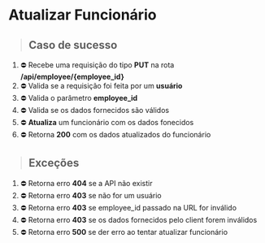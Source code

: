 # Atualizar Funcionário

> ## Caso de sucesso

1. ⛔️ Recebe uma requisição do tipo **PUT** na rota **/api/employee/{employee_id}**
2. ⛔️ Valida se a requisição foi feita por um **usuário**
3. ⛔️ Valida o parâmetro **employee_id**
4. ⛔️ Valida se os dados fornecidos são válidos
5. ⛔️ **Atualiza** um funcionário com os dados fonecidos
6. ⛔️ Retorna **200** com os dados atualizados do funcionário

> ## Exceções

1. ⛔️ Retorna erro **404** se a API não existir
2. ⛔️ Retorna erro **403** se não for um usuário
3. ⛔️ Retorna erro **403** se employee_id passado na URL for inválido
4. ⛔️ Retorna erro **403** se os dados fornecidos pelo client forem inválidos
5. ⛔️ Retorna erro **500** se der erro ao tentar atualizar funcionário
